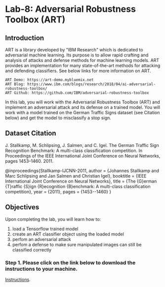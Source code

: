# Lab-8: Adversarial Robustness Toolbox (ART)

## Introduction

ART is a library developed by "IBM Research" which is dedicated to adversarial machine learning. Its purpose is to allow rapid crafting and analysis of attacks and defense methods for machine learning models. ART provides an implementation for many state-of-the-art methods for attacking and defending classifiers. See below links for more information on ART.

    ART Demo: https://art-demo.mybluemix.net
    ART Blog: https://www.ibm.com/blogs/research/2018/04/ai-adversarial-robustness-toolbox/
    ART Github: https://github.com/IBM/adversarial-robustness-toolbox

In this lab, you will work with the Adversarial Robustness Toolbox (ART) and implement an adversarial attack and its defense on a trained model. You will work with a model trained on the German Traffic Signs dataset (see Citation below) and get the model to misclassify a stop sign.

## Dataset Citation

J. Stallkamp, M. Schlipsing, J. Salmen, and C. Igel. The German Traffic Sign Recognition Benchmark: A multi-class classification competition. In Proceedings of the IEEE International Joint Conference on Neural Networks, pages 1453–1460. 2011.

@inproceedings{Stallkamp-IJCNN-2011,
author = {Johannes Stallkamp and Marc Schlipsing and Jan Salmen and Christian Igel},
booktitle = {IEEE International Joint Conference on Neural Networks},
title = {The {G}erman {T}raffic {S}ign {R}ecognition {B}enchmark: A multi-class classification competition},
year = {2011},
pages = {1453--1460}
}

## Objectives

Upon completing the lab, you will learn how to:

1. load a Tensorflow trained model
1. create an ART classifier object using the loaded model
1. perfom an adversarial attack
1. perfom a defense to make sure manipulated images can still be classified correctly

### Step 1. Please click on the link below to download the instructions to your machine.

[Instructions](https://github.com/bleonardb3/ML_POT_03-25-2021/raw/main/Lab-8/ARTv4.5.pdf).
